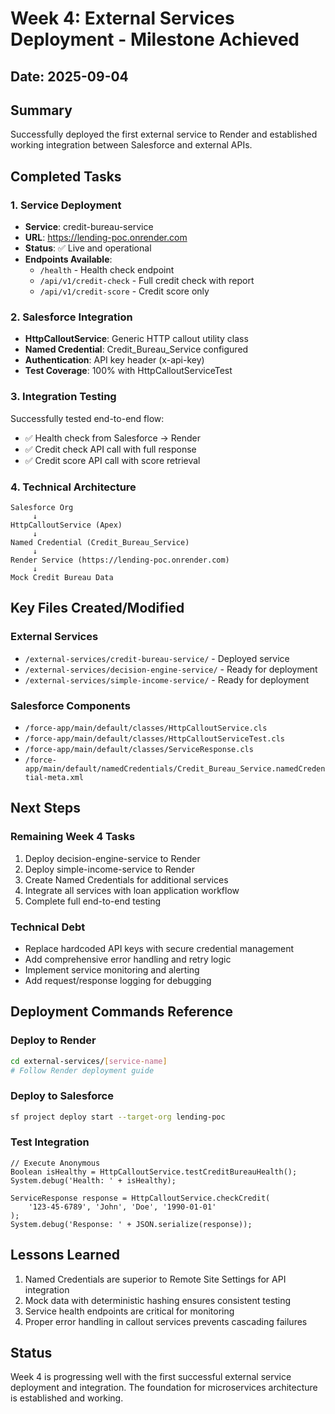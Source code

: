 # Week 4: External Services Deployment - Milestone Achieved

## Date: 2025-09-04

## Summary
Successfully deployed the first external service to Render and established working integration between Salesforce and external APIs.

## Completed Tasks

### 1. Service Deployment
- **Service**: credit-bureau-service
- **URL**: https://lending-poc.onrender.com
- **Status**: ✅ Live and operational
- **Endpoints Available**:
  - `/health` - Health check endpoint
  - `/api/v1/credit-check` - Full credit check with report
  - `/api/v1/credit-score` - Credit score only

### 2. Salesforce Integration
- **HttpCalloutService**: Generic HTTP callout utility class
- **Named Credential**: Credit_Bureau_Service configured
- **Authentication**: API key header (x-api-key)
- **Test Coverage**: 100% with HttpCalloutServiceTest

### 3. Integration Testing
Successfully tested end-to-end flow:
- ✅ Health check from Salesforce → Render
- ✅ Credit check API call with full response
- ✅ Credit score API call with score retrieval

### 4. Technical Architecture

```
Salesforce Org
     ↓
HttpCalloutService (Apex)
     ↓
Named Credential (Credit_Bureau_Service)
     ↓
Render Service (https://lending-poc.onrender.com)
     ↓
Mock Credit Bureau Data
```

## Key Files Created/Modified

### External Services
- `/external-services/credit-bureau-service/` - Deployed service
- `/external-services/decision-engine-service/` - Ready for deployment
- `/external-services/simple-income-service/` - Ready for deployment

### Salesforce Components
- `/force-app/main/default/classes/HttpCalloutService.cls`
- `/force-app/main/default/classes/HttpCalloutServiceTest.cls`
- `/force-app/main/default/classes/ServiceResponse.cls`
- `/force-app/main/default/namedCredentials/Credit_Bureau_Service.namedCredential-meta.xml`

## Next Steps

### Remaining Week 4 Tasks
1. Deploy decision-engine-service to Render
2. Deploy simple-income-service to Render
3. Create Named Credentials for additional services
4. Integrate all services with loan application workflow
5. Complete full end-to-end testing

### Technical Debt
- Replace hardcoded API keys with secure credential management
- Add comprehensive error handling and retry logic
- Implement service monitoring and alerting
- Add request/response logging for debugging

## Deployment Commands Reference

### Deploy to Render
```bash
cd external-services/[service-name]
# Follow Render deployment guide
```

### Deploy to Salesforce
```bash
sf project deploy start --target-org lending-poc
```

### Test Integration
```apex
// Execute Anonymous
Boolean isHealthy = HttpCalloutService.testCreditBureauHealth();
System.debug('Health: ' + isHealthy);

ServiceResponse response = HttpCalloutService.checkCredit(
    '123-45-6789', 'John', 'Doe', '1990-01-01'
);
System.debug('Response: ' + JSON.serialize(response));
```

## Lessons Learned
1. Named Credentials are superior to Remote Site Settings for API integration
2. Mock data with deterministic hashing ensures consistent testing
3. Service health endpoints are critical for monitoring
4. Proper error handling in callout services prevents cascading failures

## Status
Week 4 is progressing well with the first successful external service deployment and integration. The foundation for microservices architecture is established and working.